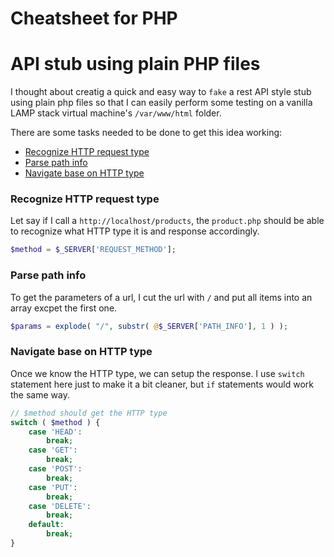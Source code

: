 Cheatsheet for PHP
==================

# API stub using plain PHP files
I thought about creatig a quick and easy way to `fake` a rest API style stub using plain php files so that I can easily perform some testing on a vanilla LAMP stack virtual machine's `/var/www/html` folder.

There are some tasks needed to be done to get this idea working:
* [Recognize HTTP request type](#recognize-http-request-type)
* [Parse path info](#parse-path-info)
* [Navigate base on HTTP type](#navigate-base-on-http-type)

### Recognize HTTP request type
Let say if I call a `http://localhost/products`, the `product.php` should be able to recognize what HTTP type it is and response accordingly.
```php
$method = $_SERVER['REQUEST_METHOD'];
```

### Parse path info
To get the parameters of a url, I cut the url with `/` and put all items into an array excpet the first one.
```php
$params = explode( "/", substr( @$_SERVER['PATH_INFO'], 1 ) );
```

### Navigate base on HTTP type
Once we know the HTTP type, we can setup the response.  I use `switch` statement here just to make it a bit cleaner, but `if` statements would work the same way.
```php
// $method should get the HTTP type
switch ( $method ) {
    case 'HEAD':
        break;
    case 'GET':
        break;
    case 'POST':
        break;
    case 'PUT':
        break;
    case 'DELETE':
        break;
    default:
        break;
}
```
